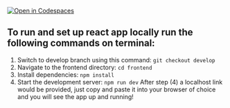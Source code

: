 [![Open in Codespaces](https://classroom.github.com/assets/launch-codespace-2972f46106e565e64193e422d61a12cf1da4916b45550586e14ef0a7c637dd04.svg)](https://classroom.github.com/open-in-codespaces?assignment_repo_id=19992657)

## To run and set up react app locally run the following commands on terminal:

1. Switch to develop branch using this command: ```git checkout develop```
2. Navigate to the frontend directory: ```cd frontend```
3. Install dependencies: ```npm install``` 
4. Start the development server: ```npm run dev```
After step (4) a localhost link would be provided, just  copy and paste it into your browser of choice and you will see the app up and running!
